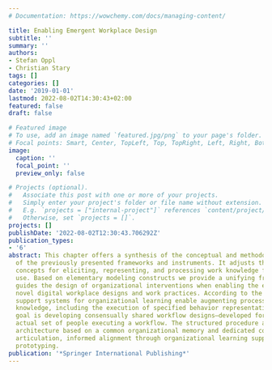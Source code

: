 ```yaml
---
# Documentation: https://wowchemy.com/docs/managing-content/

title: Enabling Emergent Workplace Design
subtitle: ''
summary: ''
authors:
- Stefan Oppl
- Christian Stary
tags: []
categories: []
date: '2019-01-01'
lastmod: 2022-08-02T14:30:43+02:00
featured: false
draft: false

# Featured image
# To use, add an image named `featured.jpg/png` to your page's folder.
# Focal points: Smart, Center, TopLeft, Top, TopRight, Left, Right, BottomLeft, Bottom, BottomRight.
image:
  caption: ''
  focal_point: ''
  preview_only: false

# Projects (optional).
#   Associate this post with one or more of your projects.
#   Simply enter your project's folder or file name without extension.
#   E.g. `projects = ["internal-project"]` references `content/project/deep-learning/index.md`.
#   Otherwise, set `projects = []`.
projects: []
publishDate: '2022-08-02T12:30:43.706292Z'
publication_types:
- '6'
abstract: This chapter offers a synthesis of the conceptual and methodological considerations
  of the previously presented frameworks and instruments. It adjusts the methodological
  concepts for eliciting, representing, and processing work knowledge for practical
  use. Based on elementary modeling constructs we provide a unifying framework that
  guides the design of organizational interventions when enabling the emergence of
  novel digital workplace designs and work practices. According to the architecture,
  support systems for organizational learning enable augmenting processes with work-relevant
  knowledge, including the execution of specified behavior representations. Overall
  goal is developing consensually shared workflow designs—developed for and by the
  actual set of people executing a workflow. The structured procedure allows a generalized
  architecture based on a common organizational memory and dedicated components for
  articulation, informed alignment through organizational learning support, and process
  prototyping.
publication: '*Springer International Publishing*'
---
```

